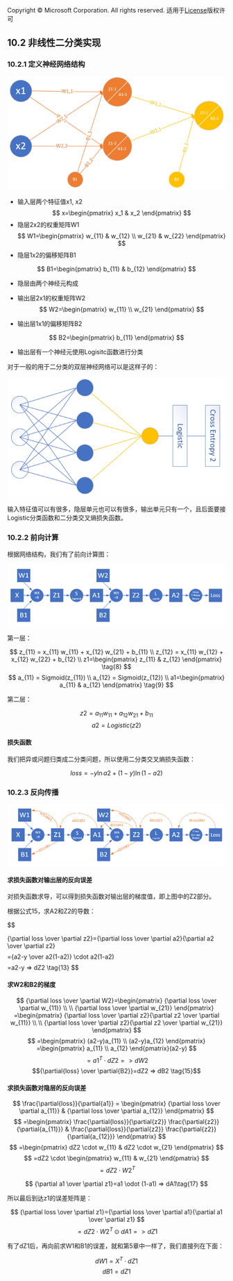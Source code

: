 Copyright © Microsoft Corporation. All rights reserved.
  适用于[License](https://github.com/Microsoft/ai-edu/blob/master/LICENSE.md)版权许可

## 10.2 非线性二分类实现

### 10.2.1 定义神经网络结构

<img src='../Images/10/xor_nn.png'/>

- 输入层两个特征值x1, x2
  $$
  x=\begin{pmatrix}
    x_1 & x_2
  \end{pmatrix}
  $$
- 隐层2x2的权重矩阵W1
$$
  W1=\begin{pmatrix}
    w_{11} & w_{12} \\
    w_{21} & w_{22} 
  \end{pmatrix}
$$
- 隐层1x2的偏移矩阵B1

$$
  B1=\begin{pmatrix}
    b_{11} & b_{12}
  \end{pmatrix}
$$

- 隐层由两个神经元构成
- 输出层2x1的权重矩阵W2
$$
  W2=\begin{pmatrix}
    w_{11} \\
    w_{21}  
  \end{pmatrix}
$$

- 输出层1x1的偏移矩阵B2

$$
  B2=\begin{pmatrix}
    b_{11}
  \end{pmatrix}
$$

- 输出层有一个神经元使用Logisitc函数进行分类

对于一般的用于二分类的双层神经网络可以是这样子的：

<img src='../Images/10/binary_classifier.png' width="600"/>

输入特征值可以有很多，隐层单元也可以有很多，输出单元只有一个，且后面要接Logistic分类函数和二分类交叉熵损失函数。

### 10.2.2 前向计算

根据网络结构，我们有了前向计算图：

<img src='../Images/10/binary_forward.png'/>

第一层：

$$
z_{11} = x_{11} w_{11} + x_{12} w_{21} + b_{11} \\
z_{12} = x_{11} w_{12} + x_{12} w_{22} + b_{12} \\
z1=\begin{pmatrix}
  z_{11} & z_{12}
\end{pmatrix}
\tag{8}
$$
$$
a_{11} = Sigmoid(z_{11}) \\
a_{12} = Sigmoid(z_{12}) \\
a1=\begin{pmatrix}
  a_{11} & a_{12}
\end{pmatrix} \tag{9}
$$

第二层：

$$
z2 = a_{11} w_{11} + a_{12} w_{21} + b_{11} \tag{10}
$$
$$a2 = Logistic(z2) \tag{11}$$

#### 损失函数

我们把异或问题归类成二分类问题，所以使用二分类交叉熵损失函数：

$$
loss = -y \ln a2 + (1-y) \ln (1-a2) \tag{12}
$$

### 10.2.3 反向传播

<img src='../Images/10/binary_backward.png'/>

#### 求损失函数对输出层的反向误差

对损失函数求导，可以得到损失函数对输出层的梯度值，即上图中的Z2部分。

根据公式15，求A2和Z2的导数：

$$

{\partial loss \over \partial z2}={\partial loss \over \partial a2}{\partial a2 \over \partial z2}
$$
$$
={a2-y \over a2(1-a2)} \cdot a2(1-a2)
$$
$$
=a2-y => dZ2 \tag{13}
$$

#### 求W2和B2的梯度

$$
{\partial loss \over \partial W2}=\begin{pmatrix}
  {\partial loss \over \partial w_{11}} \\
  \\
  {\partial loss \over \partial w_{21}}
\end{pmatrix}
=\begin{pmatrix}
  {\partial loss \over \partial z2}{\partial z2 \over \partial w_{11}} \\
  \\
  {\partial loss \over \partial z2}{\partial z2 \over \partial w_{21}}
\end{pmatrix}
$$
$$
=\begin{pmatrix}
  (a2-y)a_{11} \\
  (a2-y)a_{12} 
\end{pmatrix}
=\begin{pmatrix}
  a_{11} \\ a_{12}
\end{pmatrix}(a2-y)
$$
$$
=a1^T \cdot dZ2 => dW2  \tag{14}
$$
$${\partial{loss} \over \partial{B2}}=dZ2 => dB2 \tag{15}$$

#### 求损失函数对隐层的反向误差

$$
\frac{\partial{loss}}{\partial{a1}} = \begin{pmatrix}
  {\partial loss \over \partial a_{11}} & {\partial loss \over \partial a_{12}} 
\end{pmatrix}
$$
$$
=\begin{pmatrix}
\frac{\partial{loss}}{\partial{z2}}  \frac{\partial{z2}}{\partial{a_{11}}} & \frac{\partial{loss}}{\partial{z2}}  \frac{\partial{z2}}{\partial{a_{12}}}  
\end{pmatrix}
$$
$$
=\begin{pmatrix}
dZ2 \cdot w_{11} & dZ2 \cdot w_{21}
\end{pmatrix}
$$
$$
=dZ2 \cdot \begin{pmatrix}
  w_{11} & w_{21}
\end{pmatrix}
$$
$$
=dZ2 \cdot W2^T \tag{16}
$$

$$
{\partial a1 \over \partial z1}=a1 \odot (1-a1) => dA1\tag{17}
$$

所以最后到达z1的误差矩阵是：

$$
{\partial loss \over \partial z1}={\partial loss \over \partial a1}{\partial a1 \over \partial z1}
$$
$$
=dZ2 \cdot W2^T \odot dA1 => dZ1 \tag{18}
$$

有了dZ1后，再向前求W1和B1的误差，就和第5章中一样了，我们直接列在下面：

$$
dW1=X^T \cdot dZ1 \tag{19}
$$
$$
dB1=dZ1 \tag{20}
$$
